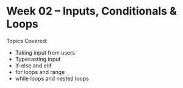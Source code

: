 # Week 02 – Inputs, Conditionals & Loops

Topics Covered:
- Taking input from users
- Typecasting input
- if-else and elif
- for loops and range
- while loops and nested loops

